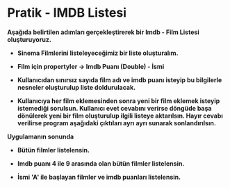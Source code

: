 # Pratik - IMDB Listesi
**Aşağıda belirtilen adımları gerçekleştirerek bir Imdb - Film Listesi oluşturuyoruz.**

- **Sinema Filmlerini listeleyeceğimiz bir liste oluşturalım.**

- **Film için propertyler -> Imdb Puanı (Double) - İsmi** 

- **Kullanıcıdan sınırsız sayıda film adı ve imdb puanı isteyip bu bilgilerle nesneler oluşturulup liste doldurulacak.**

- **Kullanıcıya her film eklemesinden sonra yeni bir film eklemek isteyip istemediği sorulsun. Kullanıcı evet cevabını verirse döngüde başa dönülerek yeni bir film oluşturulup ilgili listeye aktarılsın. Hayır cevabı verilirse program aşağıdaki çıktıları ayrı ayrı sunarak sonlandırılsın.**

**Uygulamanın sonunda**

- **Bütün filmler listelensin.**

- **Imdb puanı 4 ile 9 arasında olan bütün filmler listelensin.**

- **İsmi 'A' ile başlayan filmler ve imdb puanları listelensin.**
